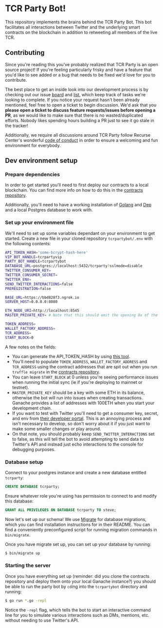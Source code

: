 # TCR Party Bot!

This repository implements the brains behind the TCR Party Bot. This bot
facilitates all interactions between Twitter and the underlying smart contracts
on the blockchain in addition to retweeting all members of the live TCR.

## Contributing
Since you're reading this you've probably realized that TCR Party is an open
source project! If you're feeling particularly frisky and have a feature that
you'd like to see added or a bug that needs to be fixed we'd love for you to
contribute.

The best place to get an inside look into our development process is by
checking out our issue [board](https://gitlab.com/alpinefresh/tcr-party/tcrpartybot/boards) and [list](https://gitlab.com/alpinefresh/tcr-party/tcrpartybot/issues), which
keep track of tasks we're looking to complete. If you notice your request
hasn't been already mentioned, feel free to open a ticket to begin discussion.
We'd ask that you **please open a ticket to discuss feature requests/issues
before opening a PR**, as we would like to make sure that there is no
wasted/duplicated efforts. Nobody likes spending hours building a PR just to
see it go stale in the tracker!

Additionally, we require all discussions around TCR Party follow Recurse
Center's wonderful [code of conduct](https://www.recurse.com/code-of-conduct)
in order to ensure a welcoming and fun environment for everybody.

## Dev environment setup
### Prepare dependencies
In order to get started you'll need to first deploy our contracts to a local
blockchain. You can find more info on how to do this in the
[contracts repository](https://gitlab.com/alpinefresh/tcr-party/contracts).

Additionally, you'll need to have a working installation of
[Golang](https://golang.org/) and [Dep](https://github.com/golang/dep) and a
local Postgres database to work with.

### Set up your environment file
We'll need to set up some variables dependant on your environment to get
started. Create a new file in your cloned repository `tcrpartybot/.env` with
the following contents:

```bash
API_TOKEN_HASH='some-bcrypt-hash-here'
VIP_BOT_HANDLE=tcrpartyvip
PARTY_BOT_HANDLE=tcrpartybot
DATABASE_URL=postgres://localhost:5432/tcrparty?sslmode=disable
TWITTER_CONSUMER_KEY=
TWITTER_CONSUMER_SECRET=
TWITTER_ENV=
SEND_TWITTER_INTERACTIONS=false
PREREGISTRATION=false

BASE_URL=https://bbd828f3.ngrok.io
SERVER_HOST=0.0.0.0:8080

ETH_NODE_URI=http://localhost:8545
MASTER_PRIVATE_KEY= # Note that this should omit the opening 0x of the private key

TOKEN_ADDRESS=
WALLET_FACTORY_ADDRESS=
TCR_ADDRESS=
START_BLOCK=0
```

A few notes on the fields:
* You can generate the API_TOKEN_HASH by using [this tool](https://bcrypt-generator.com/).
* You'll need to populate `TOKEN_ADDRESS`, `WALLET_FACTORY_ADDRESS` and `TCR_ADDRESS` using the contract addresses that are spit out when you run `truffle migrate` in the [contracts repository](https://gitlab.com/alpinefresh/tcr-party/contracts).
* You can leave `START_BLOCK` at 0 unless you're seeing performance issues when running the initial sync (ie if you're deploying to mainnet or testnet).
* `MASTER_PRIVATE_KEY` should be a key with some ETH in its balance, otherwise
  the bot will run into issues when creating transactions. Ganache provides a
  list of addresses with 100ETH when you start your development chain.
* If you want to test with Twitter you'll need to get a consumer key, secret,
  and env from [their developer portal](https://developer.twitter.com). This is
  an annoying process and isn't necessary to develop, so don't worry about it
  if you just want to make some smaller changes or play around.
* On that note, you should probably keep `SEND_TWITTER_INTERACTIONS` set to
  false, as this will tell the bot to avoid attempting to send data to
  Twitter's API and instead just echo interactions to the console for
  debugging purposes.

### Database setup
Connect to your postgres instance and create a new database entitled `tcrparty`:

```SQL
CREATE DATABASE tcrparty;
```

Ensure whatever role you're using has permission to connect to and modify this database:

```SQL
GRANT ALL PRIVILEGES ON DATABASE tcrparty TO steve;
```

Now let's set up our schema! We use [Migrate](https://github.com/golang-migrate/migrate/tree/master/cli) for
database migrations, which you can find installation instructions for in their
README. You can find a conveniently preconfigured script for running migration
commands in `bin/migrate`.

Once you have migrate set up, you can set up your database by running:

```bash
$ bin/migrate up
```

### Starting the server
Once you have everything set up (reminder: did you clone the contracts
repository and deploy them onto your local Ganache instance?) you should be able
to run the party bot by `cd`ing into the `tcrpartybot` directory and running:

```bash
$ go run *.go -repl
```

Notice the `-repl` flag, which tells the bot to start an interactive command
line for you to simulate various interactions such as DMs, mentions, etc.
without needing to use Twitter's API.
